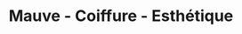 ---
title: "Mauve - Coiffure - Esthétique"
url: /vaudreuil-dorion/mauve-coiffure-esthetique/
shop: Friseur
---